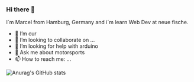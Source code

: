 ### Hi there 👋

I´m Marcel from Hamburg, Germany and i´m learn Web Dev at neue fische.



- 🔭 I’m cur
- 👯 I’m looking to collaborate on ...
- 🤔 I’m looking for help with arduino 
- 💬 Ask me about motorsports 
- 📫 How to reach me: ...


![Anurag's GitHub stats](https://github-readme-stats.vercel.app/api?username=marcelherr&hide=contribs,prs)
